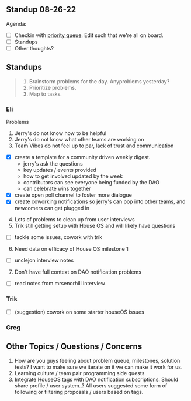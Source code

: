 ## Standup 08-26-22

Agenda:

- [ ] Checkin with [priority queue](https://github.com/orgs/Krause-House/projects/6/views/1). Edit such that we're all on board.
- [ ] Standups
- [ ] Other thoughts?

## Standups

> 1. Brainstorm problems for the day. Anyproblems yesterday?
> 2. Prioritize problems.
> 3. Map to tasks.


### Eli
Problems

1. Jerry's do not know how to be helpful
2. Jerry's do not know what other teams are working on
3. Team Vibes do not feel up to par, lack of trust and communication

- [x] create a template for a community driven weekly digest.
  - jerry's ask the questions
  - key updates / events provided
  - how to get involved updated by the week
  - contributors can see everyone being funded by the DAO
  - can celebrate wins together
- [x] create open poll channel to foster more dialogue
- [x] create coworking notifications so jerry's can pop into other teams, and newcomers can get plugged in

4. Lots of problems to clean up from user interviews
5. Trik still getting setup with House OS and will likely have questions
 - [ ] tackle some issues, cowork with trik

6. Need data on efficacy of House OS milestone 1
- [ ] unclejon interview notes

7. Don't have full context on DAO notification problems
- [ ] read notes from mrsenorhill interview


### Trik

- [ ] (suggestion) cowork on some starter houseOS issues

### Greg



## Other Topics / Questions / Concerns
1. How are you guys feeling about problem queue, milestones, solution tests?  I want to make sure we iterate on it we can make it work for us.
2. Learning culture / team pair programming side quests
3. Integrate HouseOS tags with DAO notification subscriptions.  Should share profile / user system..?  All users suggested some form of following or filtering proposals / users based on tags.
